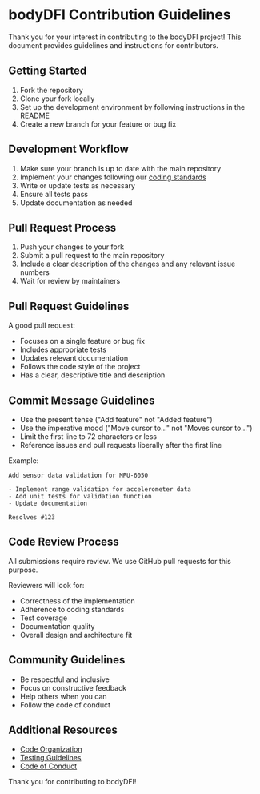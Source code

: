 # bodyDFI Contribution Guidelines

Thank you for your interest in contributing to the bodyDFI project! This document provides guidelines and instructions for contributors.

## Getting Started

1. Fork the repository
2. Clone your fork locally
3. Set up the development environment by following instructions in the README
4. Create a new branch for your feature or bug fix

## Development Workflow

1. Make sure your branch is up to date with the main repository
2. Implement your changes following our [coding standards](./CODE_ORGANIZATION.md)
3. Write or update tests as necessary
4. Ensure all tests pass
5. Update documentation as needed

## Pull Request Process

1. Push your changes to your fork
2. Submit a pull request to the main repository
3. Include a clear description of the changes and any relevant issue numbers
4. Wait for review by maintainers

## Pull Request Guidelines

A good pull request:

- Focuses on a single feature or bug fix
- Includes appropriate tests
- Updates relevant documentation
- Follows the code style of the project
- Has a clear, descriptive title and description

## Commit Message Guidelines

- Use the present tense ("Add feature" not "Added feature")
- Use the imperative mood ("Move cursor to..." not "Moves cursor to...")
- Limit the first line to 72 characters or less
- Reference issues and pull requests liberally after the first line

Example:
```
Add sensor data validation for MPU-6050

- Implement range validation for accelerometer data
- Add unit tests for validation function
- Update documentation

Resolves #123
```

## Code Review Process

All submissions require review. We use GitHub pull requests for this purpose.

Reviewers will look for:
- Correctness of the implementation
- Adherence to coding standards
- Test coverage
- Documentation quality
- Overall design and architecture fit

## Community Guidelines

- Be respectful and inclusive
- Focus on constructive feedback
- Help others when you can
- Follow the code of conduct

## Additional Resources

- [Code Organization](./CODE_ORGANIZATION.md)
- [Testing Guidelines](./TESTING.md)
- [Code of Conduct](./CODE_OF_CONDUCT.md)

Thank you for contributing to bodyDFI! 